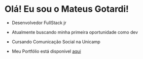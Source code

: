 <h1>Olá! Eu sou o Mateus Gotardi!</h1>

- Desenvolvedor FullStack jr

- Atualmente buscando minha primeira oportunidade como dev

- Cursando Comunicação Social na Unicamp

- Meu Portfólio está disponível <a href="https://mateusgotardi.herokuapp.com" target="blank">aqui</a>

